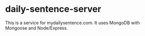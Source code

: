 # daily-sentence-server

This is a service for mydailysentence.com. It uses MongoDB with Mongoose and Node/Express.
